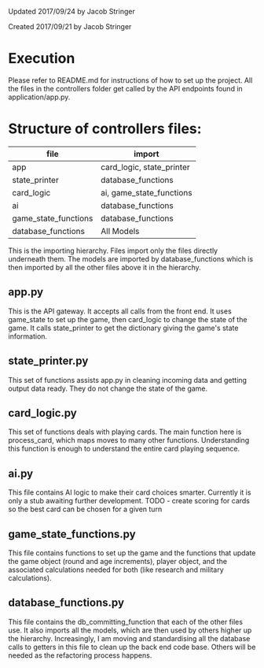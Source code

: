 Updated 2017/09/24 by Jacob Stringer

Created 2017/09/21 by Jacob Stringer

# Execution
Please refer to README.md for instructions of how to set up the project. All the files in the controllers folder
get called by the API endpoints found in application/app.py. 



# Structure of controllers files:

file | import
---  | ---
app | card_logic, state_printer
state_printer | database_functions
card_logic | ai, game_state_functions
ai | database_functions
game_state_functions | database_functions
database_functions | All Models

This is the importing hierarchy. Files import only the files directly underneath them. The models are imported by
database_functions which is then imported by all the other files above it in the hierarchy.

## app.py
This is the API gateway. It accepts all calls from the front end. It uses game_state to set up the game, then card_logic
to change the state of the game. It calls state_printer to get the dictionary giving the game's state information.

## state_printer.py
This set of functions assists app.py in cleaning incoming data and getting output data ready. They do not change the
state of the game.

## card_logic.py
This set of functions deals with playing cards. The main function here is process_card, which maps moves to many other
functions. Understanding this function is enough to understand the entire card playing sequence.

## ai.py
This file contains AI logic to make their card choices smarter. Currently it is only a stub awaiting further development.
TODO - create scoring for cards so the best card can be chosen for a given turn

## game_state_functions.py
This file contains functions to set up the game and the functions that update the game object (round and age increments),
player object, and the associated calculations needed for both (like research and military calculations).

## database_functions.py
This file contains the db_committing_function that each of the other files use. It also imports all the models, which
are then used by others higher up the hierarchy. Increasingly, I am moving and standardising all the database calls to
getters in this file to clean up the back end code base. Others will be needed as the refactoring process happens.
